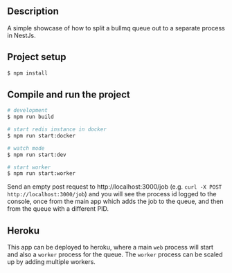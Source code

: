 ## Description

A simple showcase of how to split a bullmq queue out to a separate process in NestJs.

## Project setup

```bash
$ npm install
```

## Compile and run the project

```bash
# development
$ npm run build

# start redis instance in docker
$ npm run start:docker

# watch mode
$ npm run start:dev

# start worker
$ npm run start:worker
```

Send an empty post request to http://localhost:3000/job (e.g. `curl -X POST http://localhost:3000/job`) and you will see the process id logged to the console, once from the main app which adds the job to the queue, and then from the queue with a different PID.

## Heroku

This app can be deployed to heroku, where a main `web` process will start and also a `worker` process for the queue.
The `worker` process can be scaled up by adding multiple workers.
